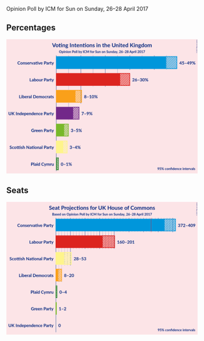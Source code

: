 Opinion Poll by ICM for Sun on Sunday, 26–28 April 2017

## Percentages

![Percentages](2017-04-28-ICM.png "Percentages")

## Seats

![Seats](2017-04-28-ICM-seats.png "Seats")

